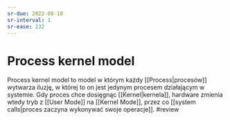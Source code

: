 ```yaml
---
sr-due: 2022-08-10
sr-interval: 1
sr-ease: 232
---
```


# Process kernel model
Process kernel model to model w którym każdy [[Process|procesów]] wytwarza iluzję, w której to on jest jedynym procesem działającym w systemie. Gdy proces chce dosięgnąc [[Kernel|kernela]], hardware zmienia wtedy tryb z [[User Mode]] na [[Kernel Mode]], przez co [[system calls|proces zaczyna wykonywać swoje operacje]].
#review